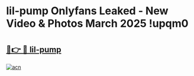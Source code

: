 # lil-pump Onlyfans Leaked - New Video & Photos March 2025 !upqm0

# <h2><a href="https://u8kw0o.iuczelnia.edu.pl?title=lil-pump&ref=upqm0">🔗👉 🔴 lil-pump</a></h2>

[![acn](https://github.com/user-attachments/assets/0f9c940e-d8b0-45ae-aac7-cd30a18b3e1c)](https://u8kw0o.iuczelnia.edu.pl?title=lil-pump&ref=upqm0)

